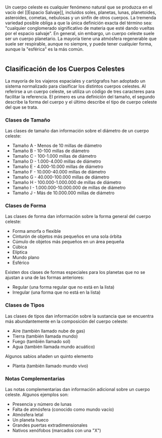 Un cuerpo celeste es cualquier fenómeno natural que se produzca en el vacío del [[Espacio Salvaje]], incluidos soles, planetas, lunas, planetoides, asteroides, cometas, nebulosas y un sinfín de otros cuerpos. La tremenda variedad posible obliga a que la única definición exacta del término sea: "cualquier conglomerado significativo de materia que esté dando vueltas por el espacio salvaje". En general, sin embargo, un cuerpo celeste suele ser un cuerpo planetario. La mayoría tiene una atmósfera regenerable que suele ser respirable, aunque no siempre, y puede tener cualquier forma, aunque la "esférica" es la más común.

```toc
```

## Clasificación de los Cuerpos Celestes
La mayoría de los viajeros espaciales y cartógrafos han adoptado un sistema normalizado para clasificar los distintos cuerpos celestes. Al referirse a un cuerpo celeste, se utiliza un código de tres caracteres para facilitar la referencia. El primero es una definición del tamaño, el segundo describe la forma del cuerpo y el último describe el tipo de cuerpo celeste del que se trata.

### Clases de Tamaño
Las clases de tamaño dan información sobre el diámetro de un cuerpo celeste:

- Tamaño A - Menos de 10 millas de diámetro
- Tamaño B - 10-100 millas de diámetro
- Tamaño C - 100-1.000 millas de diámetro
- Tamaño D - 1.000-4.000 millas de diámetro
- Tamaño E - 4.000-10.000 millas de diámetro
- Tamaño F - 10.000-40.000 millas de diámetro
- Tamaño G - 40.000-100.000 millas de diámetro
- Tamaño H - 100.000-1.000.000 de millas de diámetro
- Tamaño I - 1.000.000-10.000.000 de millas de diámetro
- Tamaño J - Más de 10.000.000 millas de diámetro

### Clases de Forma
Las clases de forma dan información sobre la forma general del cuerpo celeste:

- Forma amorfa o flexible
- Cinturón de objetos más pequeños en una sola órbita
- Cúmulo de objetos más pequeños en un área pequeña
- Cúbica
- Elíptica
- Mundo plano
- Esférico

Existen dos clases de formas especiales para los planetas que no se ajustan a una de las formas anteriores:

- Regular (una forma regular que no está en la lista)
- Irregular (una forma que no está en la lista)

### Clases de Tipos
Las clases de tipos dan información sobre la sustancia que se encuentra más abundantemente en la composición del cuerpo celeste:

- Aire (también llamado nube de gas)
- Tierra (también llamada mundo)
- Fuego (también llamado sol)
- Agua (también llamada mundo acuático)

Algunos sabios añaden un quinto elemento

- Planta (también llamado mundo vivo)

### Notas Complementarias
Las notas complementarias dan información adicional sobre un cuerpo celeste. Algunos ejemplos son:

- Presencia y número de lunas
- Falta de atmósfera (conocido como mundo vacío)
- Atmósfera letal
- Un planeta hueco
- Grandes puertas extradimensionales
- Nativos xenófobos (marcados con una "X")